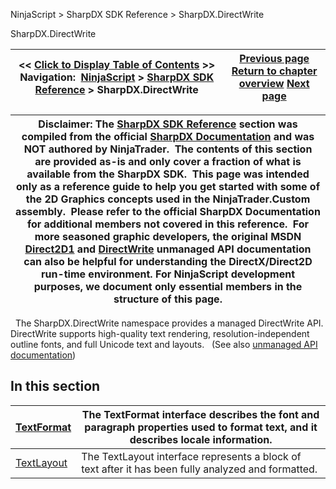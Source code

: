 ﻿
NinjaScript \> SharpDX SDK Reference \> SharpDX.DirectWrite

SharpDX.DirectWrite

| \<\< [Click to Display Table of Contents](sharpdx_directwrite.md) \>\> **Navigation:**     [NinjaScript](ninjascript-1.md) \> [SharpDX SDK Reference](sharpdx_sdk_reference-1.md) \> SharpDX.DirectWrite | [Previous page](sharpdx_direct2d1_sweepdirection-1.md) [Return to chapter overview](sharpdx_sdk_reference-1.md) [Next page](sharpdx_directwrite_textformat-1.md) |
| --- | --- |

| Disclaimer: The [SharpDX SDK Reference](sharpdx_sdk_reference-1.md) section was compiled from the official [SharpDX Documentation](http://sharpdx.org/) and was NOT authored by NinjaTrader.  The contents of this section are provided as\-is and only cover a fraction of what is available from the SharpDX SDK.  This page was intended only as a reference guide to help you get started with some of the 2D Graphics concepts used in the NinjaTrader.Custom assembly.  Please refer to the official SharpDX Documentation for additional members not covered in this reference.  For more seasoned graphic developers, the original MSDN [Direct2D1](https://msdn.microsoft.com/en-us/library/windows/desktop/dd370990.aspx) and [DirectWrite](https://msdn.microsoft.com/en-us/library/windows/desktop/dd368038.aspx) unmanaged API documentation can also be helpful for understanding the DirectX/Direct2D run\-time environment. For NinjaScript development purposes, we document only essential members in the structure of this page. |
| --- |
 
The SharpDX.DirectWrite namespace provides a managed DirectWrite API. DirectWrite supports high\-quality text rendering, resolution\-independent outline fonts, and full Unicode text and layouts.  
(See also [unmanaged API documentation](https://msdn.microsoft.com/en-us/library/dd368038.aspx))
 
## In this section

| [TextFormat](sharpdx_directwrite_textformat-1.md) | The TextFormat interface describes the font and paragraph properties used to format text, and it describes locale information. |
| --- | --- |
| [TextLayout](sharpdx_directwrite_textlayout-1.md) | The TextLayout interface represents a block of text after it has been fully analyzed and formatted. |
